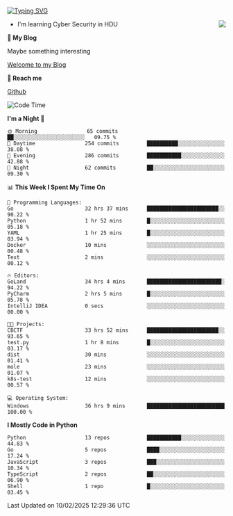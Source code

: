 [![Typing SVG](https://readme-typing-svg.herokuapp.com?font=Fira+Code&pause=1000&random=false&width=450&height=60&lines=Hello+%F0%9F%91%8B%F0%9F%8F%BB;I'm+JBNRZ)](https://git.io/typing-svg)

<a href="#">
  <img align="right" src="https://github-readme-stats.vercel.app/api?username=JBNRZ&show_icons=true&bg_color=15,f2f7fd,E0EAFC" />
</a>

- I'm learning Cyber Security in HDU

 **🌱 My Blog**

Maybe something interesting

[Welcome to my Blog](https://jbnrz.com.cn/)

 **💬 Reach me** 

[Github](https://github.com/JBNRZ)


<!--START_SECTION:waka-->
![Code Time](http://img.shields.io/badge/Code%20Time-959%20hrs%2045%20mins-blue)

**I'm a Night 🦉** 

```text
🌞 Morning                65 commits          ██░░░░░░░░░░░░░░░░░░░░░░░   09.75 % 
🌆 Daytime                254 commits         ██████████░░░░░░░░░░░░░░░   38.08 % 
🌃 Evening                286 commits         ███████████░░░░░░░░░░░░░░   42.88 % 
🌙 Night                  62 commits          ██░░░░░░░░░░░░░░░░░░░░░░░   09.30 % 
```


📊 **This Week I Spent My Time On** 

```text
💬 Programming Languages: 
Go                       32 hrs 37 mins      ███████████████████████░░   90.22 % 
Python                   1 hr 52 mins        █░░░░░░░░░░░░░░░░░░░░░░░░   05.18 % 
YAML                     1 hr 25 mins        █░░░░░░░░░░░░░░░░░░░░░░░░   03.94 % 
Docker                   10 mins             ░░░░░░░░░░░░░░░░░░░░░░░░░   00.48 % 
Text                     2 mins              ░░░░░░░░░░░░░░░░░░░░░░░░░   00.12 % 

🔥 Editors: 
GoLand                   34 hrs 4 mins       ████████████████████████░   94.22 % 
PyCharm                  2 hrs 5 mins        █░░░░░░░░░░░░░░░░░░░░░░░░   05.78 % 
IntelliJ IDEA            0 secs              ░░░░░░░░░░░░░░░░░░░░░░░░░   00.00 % 

🐱‍💻 Projects: 
CBCTF                    33 hrs 52 mins      ███████████████████████░░   93.65 % 
test.py                  1 hr 8 mins         █░░░░░░░░░░░░░░░░░░░░░░░░   03.17 % 
dist                     30 mins             ░░░░░░░░░░░░░░░░░░░░░░░░░   01.41 % 
mole                     23 mins             ░░░░░░░░░░░░░░░░░░░░░░░░░   01.07 % 
k8s-test                 12 mins             ░░░░░░░░░░░░░░░░░░░░░░░░░   00.57 % 

💻 Operating System: 
Windows                  36 hrs 9 mins       █████████████████████████   100.00 % 
```

**I Mostly Code in Python** 

```text
Python                   13 repos            ███████████░░░░░░░░░░░░░░   44.83 % 
Go                       5 repos             ████░░░░░░░░░░░░░░░░░░░░░   17.24 % 
JavaScript               3 repos             ███░░░░░░░░░░░░░░░░░░░░░░   10.34 % 
TypeScript               2 repos             ██░░░░░░░░░░░░░░░░░░░░░░░   06.90 % 
Shell                    1 repo              █░░░░░░░░░░░░░░░░░░░░░░░░   03.45 % 
```




 Last Updated on 10/02/2025 12:29:36 UTC
<!--END_SECTION:waka-->
